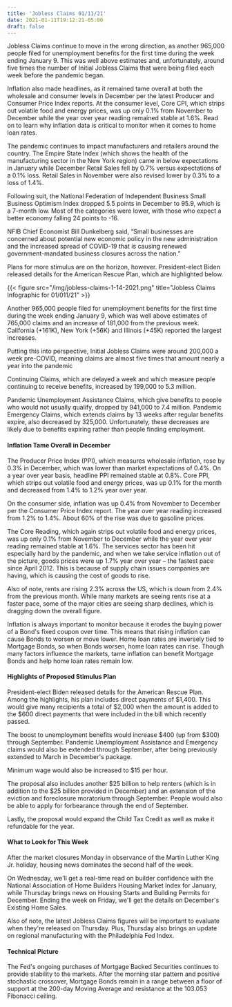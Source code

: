 ```yaml
---
title: 'Jobless Claims 01/11/21'
date: 2021-01-11T19:12:21-05:00
draft: false
---
```


Jobless Claims continue to move in the wrong direction, as another 965,000 people filed for unemployment benefits for the first time during the week ending January 9. This was well above estimates and, unfortunately, around five times the number of Initial Jobless Claims that were being filed each week before the pandemic began.

Inflation also made headlines, as it remained tame overall at both the wholesale and consumer levels in December per the latest Producer and Consumer Price Index reports. At the consumer level, Core CPI, which strips out volatile food and energy prices, was up only 0.1% from November to December while the year over year reading remained stable at 1.6%. Read on to learn why inflation data is critical to monitor when it comes to home loan rates.

The pandemic continues to impact manufacturers and retailers around the country. The Empire State Index (which shows the health of the manufacturing sector in the New York region) came in below expectations in January while December Retail Sales fell by 0.7% versus expectations of a 0.1% loss. Retail Sales in November were also revised lower by 0.3% to a loss of 1.4%.

Following suit, the National Federation of Independent Business Small Business Optimism Index dropped 5.5 points in December to 95.9, which is a 7-month low. Most of the categories were lower, with those who expect a better economy falling 24 points to -16.

NFIB Chief Economist Bill Dunkelberg said, “Small businesses are concerned about potential new economic policy in the new administration and the increased spread of COVID-19 that is causing renewed government-mandated business closures across the nation.”

Plans for more stimulus are on the horizon, however. President-elect Biden released details for the American Rescue Plan, which are highlighted below.

{{< figure src="/img/jobless-claims-1-14-2021.png" title="Jobless Claims Infographic for 01/011/21" >}}

Another 965,000 people filed for unemployment benefits for the first time during the week ending January 9, which was well above estimates of 765,000 claims and an increase of 181,000 from the previous week. California (+161K), New York (+56K) and Illinois (+45K) reported the largest increases.

Putting this into perspective, Initial Jobless Claims were around 200,000 a week pre-COVID, meaning claims are almost five times that amount nearly a year into the pandemic

Continuing Claims, which are delayed a week and which measure people continuing to receive benefits, increased by 199,000 to 5.3 million.

Pandemic Unemployment Assistance Claims, which give benefits to people who would not usually qualify, dropped by 941,000 to 7.4 million. Pandemic Emergency Claims, which extends claims by 13 weeks after regular benefits expire, also decreased by 325,000. Unfortunately, these decreases are likely due to benefits expiring rather than people finding employment.

#### Inflation Tame Overall in December

The Producer Price Index (PPI), which measures wholesale inflation, rose by 0.3% in December, which was lower than market expectations of 0.4%. On a year over year basis, headline PPI remained stable at 0.8%. Core PPI, which strips out volatile food and energy prices, was up 0.1% for the month and decreased from 1.4% to 1.2% year over year.

On the consumer side, inflation was up 0.4% from November to December per the Consumer Price Index report. The year over year reading increased from 1.2% to 1.4%. About 60% of the rise was due to gasoline prices.

The Core Reading, which again strips out volatile food and energy prices, was up only 0.1% from November to December while the year over year reading remained stable at 1.6%. The services sector has been hit especially hard by the pandemic, and when we take service inflation out of the picture, goods prices were up 1.7% year over year – the fastest pace since April 2012. This is because of supply chain issues companies are having, which is causing the cost of goods to rise.

Also of note, rents are rising 2.3% across the US, which is down from 2.4% from the previous month. While many markets are seeing rents rise at a faster pace, some of the major cities are seeing sharp declines, which is dragging down the overall figure.

Inflation is always important to monitor because it erodes the buying power of a Bond's fixed coupon over time. This means that rising inflation can cause Bonds to worsen or move lower. Home loan rates are inversely tied to Mortgage Bonds, so when Bonds worsen, home loan rates can rise. Though many factors influence the markets, tame inflation can benefit Mortgage Bonds and help home loan rates remain low.

#### Highlights of Proposed Stimulus Plan

President-elect Biden released details for the American Rescue Plan. Among the highlights, his plan includes direct payments of $1,400. This would give many recipients a total of $2,000 when the amount is added to the $600 direct payments that were included in the bill which recently passed.

The boost to unemployment benefits would increase $400 (up from $300) through September. Pandemic Unemployment Assistance and Emergency claims would also be extended through September, after being previously extended to March in December's package.

Minimum wage would also be increased to $15 per hour.

The proposal also includes another $25 billion to help renters (which is in addition to the $25 billion provided in December) and an extension of the eviction and foreclosure moratorium through September. People would also be able to apply for forbearance through the end of September.

Lastly, the proposal would expand the Child Tax Credit as well as make it refundable for the year.

#### What to Look for This Week

After the market closures Monday in observance of the Martin Luther King Jr. holiday, housing news dominates the second half of the week.

On Wednesday, we'll get a real-time read on builder confidence with the National Association of Home Builders Housing Market Index for January, while Thursday brings news on Housing Starts and Building Permits for December. Ending the week on Friday, we'll get the details on December's Existing Home Sales.

Also of note, the latest Jobless Claims figures will be important to evaluate when they're released on Thursday. Plus, Thursday also brings an update on regional manufacturing with the Philadelphia Fed Index.

#### Technical Picture

The Fed's ongoing purchases of Mortgage Backed Securities continues to provide stability to the markets. After the morning star pattern and positive stochastic crossover, Mortgage Bonds remain in a range between a floor of support at the 200-day Moving Average and resistance at the 103.053 Fibonacci ceiling.

